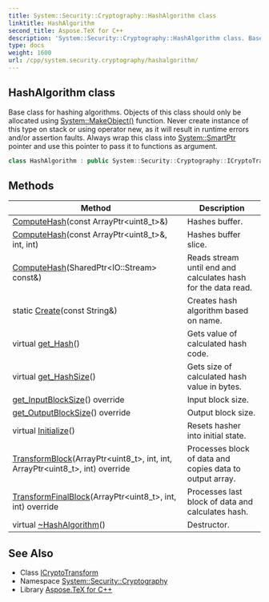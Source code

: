 ```yaml
---
title: System::Security::Cryptography::HashAlgorithm class
linktitle: HashAlgorithm
second_title: Aspose.TeX for C++
description: 'System::Security::Cryptography::HashAlgorithm class. Base class for hashing algorithms. Objects of this class should only be allocated using System::MakeObject() function. Never create instance of this type on stack or using operator new, as it will result in runtime errors and/or assertion faults. Always wrap this class into System::SmartPtr pointer and use this pointer to pass it to functions as argument in C++.'
type: docs
weight: 1600
url: /cpp/system.security.cryptography/hashalgorithm/
---
```

## HashAlgorithm class


Base class for hashing algorithms. Objects of this class should only be allocated using [System::MakeObject()](../../system/makeobject/) function. Never create instance of this type on stack or using operator new, as it will result in runtime errors and/or assertion faults. Always wrap this class into [System::SmartPtr](../../system/smartptr/) pointer and use this pointer to pass it to functions as argument.

```cpp
class HashAlgorithm : public System::Security::Cryptography::ICryptoTransform
```

## Methods

| Method | Description |
| --- | --- |
| [ComputeHash](./computehash/)(const ArrayPtr\<uint8_t\>\&) | Hashes buffer. |
| [ComputeHash](./computehash/)(const ArrayPtr\<uint8_t\>\&, int, int) | Hashes buffer slice. |
| [ComputeHash](./computehash/)(SharedPtr\<IO::Stream\> const\&) | Reads stream until end and calculates hash for the data read. |
| static [Create](./create/)(const String\&) | Creates hash algorithm based on name. |
| virtual [get_Hash](./get_hash/)() | Gets value of calculated hash code. |
| virtual [get_HashSize](./get_hashsize/)() | Gets size of calculated hash value in bytes. |
| [get_InputBlockSize](./get_inputblocksize/)() override | Input block size. |
| [get_OutputBlockSize](./get_outputblocksize/)() override | Output block size. |
| virtual [Initialize](./initialize/)() | Resets hasher into initial state. |
| [TransformBlock](./transformblock/)(ArrayPtr\<uint8_t\>, int, int, ArrayPtr\<uint8_t\>, int) override | Processes block of data and copies data to output array. |
| [TransformFinalBlock](./transformfinalblock/)(ArrayPtr\<uint8_t\>, int, int) override | Processes last block of data and calculates hash. |
| virtual [~HashAlgorithm](./~hashalgorithm/)() | Destructor. |
## See Also

* Class [ICryptoTransform](../icryptotransform/)
* Namespace [System::Security::Cryptography](../)
* Library [Aspose.TeX for C++](../../)
